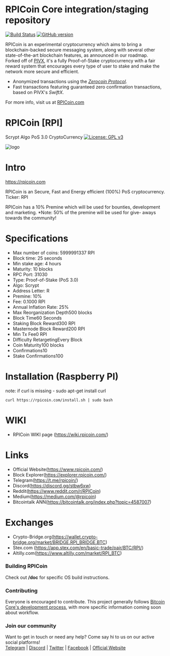 RPICoin Core integration/staging repository
=====================================

[![Build Status](https://travis-ci.org/RPICoinProject/core.svg?branch=master)](https://travis-ci.org/RPICoinProject/core) [![GitHub version](https://badge.fury.io/gh/RPICoinProject%2Fcore.svg)](https://badge.fury.io/gh/RPICoinProject%2core)

RPICoin is an experimental cryptocurrency which aims to bring a blockchain-backed secure messaging system, along with several other state-of-the-art blockchain features, as announced in our roadmap.<br>
Forked off of [PIVX](https://github.com/PIVX-Project/PIVX), it's a fully Proof-of-Stake cryptocurrency with a fair reward system that encourages every type of user to stake and make the network more secure and efficient.

- Anonymized transactions using the [_Zerocoin Protocol_](https://en.wikipedia.org/wiki/Zerocoin_protocol).
- Fast transactions featuring guaranteed zero confirmation transactions, based on PIVX's _SwiftX_.

For more info, visit us at [RPICoin.com](http://RPICoin.com)

# RPICoin [RPI]
Scrypt Algo PoS 3.0 CryptoCurrency
[![License: GPL v3](https://img.shields.io/badge/License-GPL%20v3-blue.svg)](http://www.gnu.org/licenses/gpl-3.0)

![logo](https://i.imgur.com/VhuAUbi.png)

Intro
==========================
https://rpicoin.com

RPICoin is an Secure, Fast and Energy efficient (100%) PoS cryptocurrency.
Ticker: RPI

RPICoin has a 10% Premine which will be used for bounties, development and marketing.
*Note: 50% of the premine will be used for give- aways towards the community! 

Specifications
==========================
* Max number of coins: 5999991337 RPI
* Block time: 25 seconds 
* Min stake age: 4 hours
* Maturity: 10 blocks
* RPC Port: 31030
* Type: Proof-of-Stake (PoS 3.0)
* Algo: Scrypt
* Address Letter: R
* Premine: 10%
* Fee: 0.1000 RPI 
* Annual Inflation Rate: 25%
* Max Reorganization Depth</td><td>500 blocks</td></tr>
* Block Time</td><td>60 Seconds</td></tr>
* Staking Block Reward</td><td>300 RPI</td></tr>
* Masternode Block Reward</td><td>200 RPI</td></tr>
* Min Tx Fee</td><td>0 RPI</td></tr>
* Difficulty Retargeting</td><td>Every Block</td></tr>
* Coin Maturity</td><td>100 blocks</td></tr>
* Confirmations</td><td>10</td></tr>
* Stake Confirmations</td><td>100</td></tr>

Installation (Raspberry PI)
==========================
note: if curl is missing - sudo apt-get install curl

`curl https://rpicoin.com/install.sh | sudo bash`

WIKI
===========================
* RPICoin WIKI page (https://wiki.rpicoin.com/)<br>

Links
===========================
* Official Website(https://www.rpicoin.com/)<br>
* Block Explorer(https://explorer.rpicoin.com/)<br>
* Telegram(https://t.me/rpicoin/)<br>
* Discord(https://discord.gg/stbw6xw)<br>
* Reddit(https://www.reddit.com/r/RPICoin)<br>
* Medium(https://medium.com/@rpicoin)<br>
* Bitcointalk ANN(https://bitcointalk.org/index.php?topic=4587007)</br>


Exchanges
===========================
* Crypto-Bridge.org(https://wallet.crypto-bridge.org/market/BRIDGE.RPI_BRIDGE.BTC)<br>
* Stex.com (https://app.stex.com/en/basic-trade/pair/BTC/RPI/)<br>
* Altilly.com(https://www.altilly.com/market/RPI_BTC)<br>


### Building RPICoin
Check out <b>/doc</b> for specific OS build instructions.

### Contributing
Everyone is encouraged to contribute. This project generally follows [Bitcoin Core's development process](https://github.com/bitcoin/bitcoin/blob/master/CONTRIBUTING.md), with more specific information coming soon about workflow.

### Join our community
Want to get in touch or need any help? Come say hi to us on our active social platforms!<br>
[Telegram](https://t.me/RPICoin) | [Discord](https://discord.gg/stbw6xw) | [Twitter](http://twitter.com/RPICoin/) | [Facebook](https://facebook.com/RPICoin) | [Official Website](https://RPICoin.com/)
